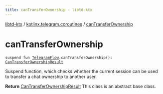 ```yaml
---
title: canTransferOwnership - libtd-ktx
---
```


[libtd-ktx](../index.html) / [kotlinx.telegram.coroutines](index.html) / [canTransferOwnership](./can-transfer-ownership.html)

# canTransferOwnership

`suspend fun `[`TelegramFlow`](../kotlinx.telegram.core/-telegram-flow/index.html)`.canTransferOwnership(): `[`CanTransferOwnershipResult`](https://tdlibx.github.io/td/docs/org/drinkless/td/libcore/telegram/TdApi/CanTransferOwnershipResult.html)

Suspend function, which checks whether the current session can be used to transfer a chat
ownership to another user.

**Return**
[CanTransferOwnershipResult](https://tdlibx.github.io/td/docs/org/drinkless/td/libcore/telegram/TdApi/CanTransferOwnershipResult.html) This class is an abstract base class.

